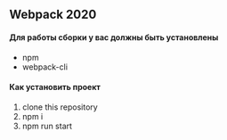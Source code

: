 ## Webpack 2020

#### Для работы сборки у вас должны быть установлены
* npm
* webpack-cli

#### Как установить проект
1. clone this repository
2. npm i
3. npm run start